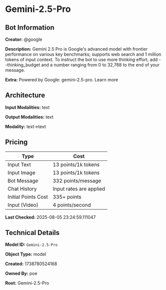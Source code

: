 # Gemini-2.5-Pro

## Bot Information

**Creator:** @google

**Description:** Gemini 2.5 Pro is Google's advanced model with frontier performance on various key benchmarks; supports web search and 1 million tokens of input context.
To instruct the bot to use more thinking effort, add --thinking_budget and a number ranging from 0 to 32,768 to the end of your message.

**Extra:** Powered by Google: gemini-2.5-pro. Learn more


## Architecture

**Input Modalities:** text

**Output Modalities:** text

**Modality:** text->text


## Pricing

| Type | Cost |
|------|------|
| Input Text | 13 points/1k tokens |
| Input Image | 13 points/1k tokens |
| Bot Message | 332 points/message |
| Chat History | Input rates are applied |
| Initial Points Cost | 335+ points |
| Input (Video) | 4 points/second |

**Last Checked:** 2025-08-05 23:24:59.111047


## Technical Details

**Model ID:** `Gemini-2.5-Pro`

**Object Type:** model

**Created:** 1738780524168

**Owned By:** poe

**Root:** Gemini-2.5-Pro
